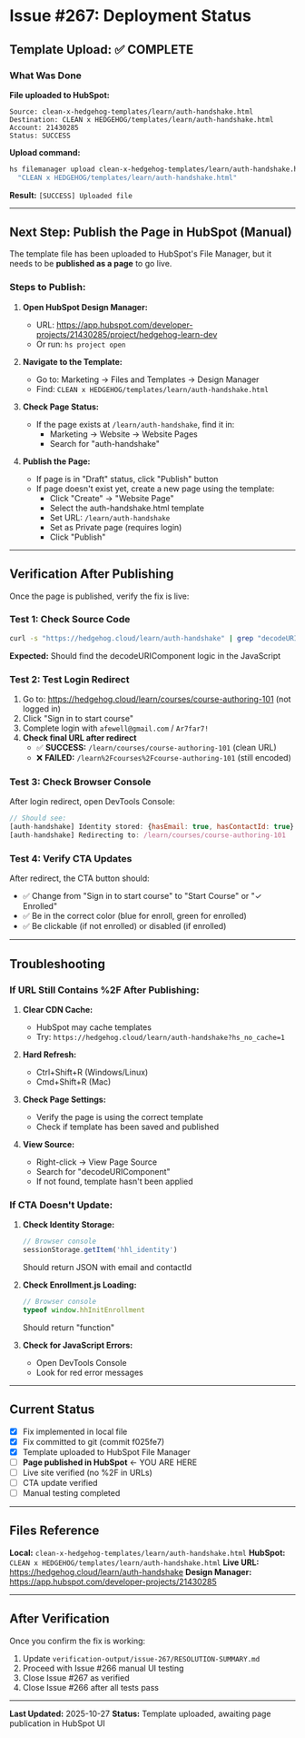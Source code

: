# Issue #267: Deployment Status

## Template Upload: ✅ COMPLETE

### What Was Done

**File uploaded to HubSpot:**
```
Source: clean-x-hedgehog-templates/learn/auth-handshake.html
Destination: CLEAN x HEDGEHOG/templates/learn/auth-handshake.html
Account: 21430285
Status: SUCCESS
```

**Upload command:**
```bash
hs filemanager upload clean-x-hedgehog-templates/learn/auth-handshake.html \
  "CLEAN x HEDGEHOG/templates/learn/auth-handshake.html"
```

**Result:** `[SUCCESS] Uploaded file`

---

## Next Step: Publish the Page in HubSpot (Manual)

The template file has been uploaded to HubSpot's File Manager, but it needs to be **published as a page** to go live.

### Steps to Publish:

1. **Open HubSpot Design Manager:**
   - URL: https://app.hubspot.com/developer-projects/21430285/project/hedgehog-learn-dev
   - Or run: `hs project open`

2. **Navigate to the Template:**
   - Go to: Marketing → Files and Templates → Design Manager
   - Find: `CLEAN x HEDGEHOG/templates/learn/auth-handshake.html`

3. **Check Page Status:**
   - If the page exists at `/learn/auth-handshake`, find it in:
     - Marketing → Website → Website Pages
     - Search for "auth-handshake"

4. **Publish the Page:**
   - If page is in "Draft" status, click "Publish" button
   - If page doesn't exist yet, create a new page using the template:
     - Click "Create" → "Website Page"
     - Select the auth-handshake.html template
     - Set URL: `/learn/auth-handshake`
     - Set as Private page (requires login)
     - Click "Publish"

---

## Verification After Publishing

Once the page is published, verify the fix is live:

### Test 1: Check Source Code
```bash
curl -s "https://hedgehog.cloud/learn/auth-handshake" | grep "decodeURIComponent"
```

**Expected:** Should find the decodeURIComponent logic in the JavaScript

### Test 2: Test Login Redirect
1. Go to: https://hedgehog.cloud/learn/courses/course-authoring-101 (not logged in)
2. Click "Sign in to start course"
3. Complete login with `afewell@gmail.com` / `Ar7far7!`
4. **Check final URL after redirect**
   - ✅ **SUCCESS:** `/learn/courses/course-authoring-101` (clean URL)
   - ❌ **FAILED:** `/learn%2Fcourses%2Fcourse-authoring-101` (still encoded)

### Test 3: Check Browser Console
After login redirect, open DevTools Console:
```javascript
// Should see:
[auth-handshake] Identity stored: {hasEmail: true, hasContactId: true}
[auth-handshake] Redirecting to: /learn/courses/course-authoring-101
```

### Test 4: Verify CTA Updates
After redirect, the CTA button should:
- ✅ Change from "Sign in to start course" to "Start Course" or "✓ Enrolled"
- ✅ Be in the correct color (blue for enroll, green for enrolled)
- ✅ Be clickable (if not enrolled) or disabled (if enrolled)

---

## Troubleshooting

### If URL Still Contains %2F After Publishing:

1. **Clear CDN Cache:**
   - HubSpot may cache templates
   - Try: `https://hedgehog.cloud/learn/auth-handshake?hs_no_cache=1`

2. **Hard Refresh:**
   - Ctrl+Shift+R (Windows/Linux)
   - Cmd+Shift+R (Mac)

3. **Check Page Settings:**
   - Verify the page is using the correct template
   - Check if template has been saved and published

4. **View Source:**
   - Right-click → View Page Source
   - Search for "decodeURIComponent"
   - If not found, template hasn't been applied

### If CTA Doesn't Update:

1. **Check Identity Storage:**
   ```javascript
   // Browser console
   sessionStorage.getItem('hhl_identity')
   ```
   Should return JSON with email and contactId

2. **Check Enrollment.js Loading:**
   ```javascript
   // Browser console
   typeof window.hhInitEnrollment
   ```
   Should return "function"

3. **Check for JavaScript Errors:**
   - Open DevTools Console
   - Look for red error messages

---

## Current Status

- [x] Fix implemented in local file
- [x] Fix committed to git (commit f025fe7)
- [x] Template uploaded to HubSpot File Manager
- [ ] **Page published in HubSpot** ← YOU ARE HERE
- [ ] Live site verified (no %2F in URLs)
- [ ] CTA update verified
- [ ] Manual testing completed

---

## Files Reference

**Local:** `clean-x-hedgehog-templates/learn/auth-handshake.html`
**HubSpot:** `CLEAN x HEDGEHOG/templates/learn/auth-handshake.html`
**Live URL:** https://hedgehog.cloud/learn/auth-handshake
**Design Manager:** https://app.hubspot.com/developer-projects/21430285

---

## After Verification

Once you confirm the fix is working:
1. Update `verification-output/issue-267/RESOLUTION-SUMMARY.md`
2. Proceed with Issue #266 manual UI testing
3. Close Issue #267 as verified
4. Close Issue #266 after all tests pass

---

**Last Updated:** 2025-10-27
**Status:** Template uploaded, awaiting page publication in HubSpot UI
